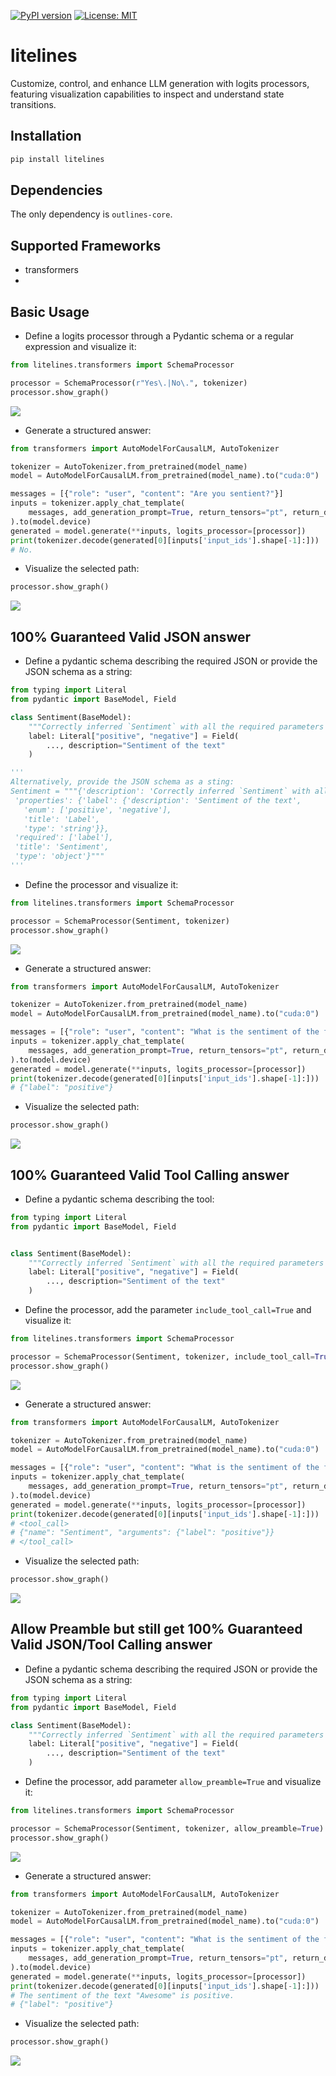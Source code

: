 [![PyPI version](https://badge.fury.io/py/litelines.svg)](https://badge.fury.io/py/litelines)
[![License: MIT](https://img.shields.io/badge/License-Apache2.0-yellow.svg)](https://opensource.org/licenses/Apache2.0)

# litelines

Customize, control, and enhance LLM generation with logits processors, featuring visualization capabilities to inspect and understand state transitions.

## Installation

```bash
pip install litelines
```

## Dependencies

The only dependency is `outlines-core`.

## Supported Frameworks
* transformers
*

## Basic Usage

- Define a logits processor through a Pydantic schema or a regular expression and visualize it:
```python
from litelines.transformers import SchemaProcessor

processor = SchemaProcessor(r"Yes\.|No\.", tokenizer)
processor.show_graph()
```
<img src="index_figures/Yes_or_No.jpg" />

- Generate a structured answer:
```python
from transformers import AutoModelForCausalLM, AutoTokenizer

tokenizer = AutoTokenizer.from_pretrained(model_name)
model = AutoModelForCausalLM.from_pretrained(model_name).to("cuda:0")

messages = [{"role": "user", "content": "Are you sentient?"}]
inputs = tokenizer.apply_chat_template(
    messages, add_generation_prompt=True, return_tensors="pt", return_dict=True
).to(model.device)
generated = model.generate(**inputs, logits_processor=[processor])
print(tokenizer.decode(generated[0][inputs['input_ids'].shape[-1]:]))
# No.
```

- Visualize the selected path:
```python
processor.show_graph()
```
<img src="index_figures/Yes_or_No_selected_path.jpg" />

## 100% Guaranteed Valid JSON answer

- Define a pydantic schema describing the required JSON or provide the JSON schema as a string:
```python
from typing import Literal
from pydantic import BaseModel, Field

class Sentiment(BaseModel):
    """Correctly inferred `Sentiment` with all the required parameters with correct types."""
    label: Literal["positive", "negative"] = Field(
        ..., description="Sentiment of the text"
    )

'''
Alternatively, provide the JSON schema as a sting:
Sentiment = """{'description': 'Correctly inferred `Sentiment` with all the required parameters with correct types.',
 'properties': {'label': {'description': 'Sentiment of the text',
   'enum': ['positive', 'negative'],
   'title': 'Label',
   'type': 'string'}},
 'required': ['label'],
 'title': 'Sentiment',
 'type': 'object'}"""
'''
```

- Define the processor and visualize it:
```python
from litelines.transformers import SchemaProcessor

processor = SchemaProcessor(Sentiment, tokenizer)
processor.show_graph()
```
<img src="index_figures/Guaranteed_JSON.jpg" />

- Generate a structured answer:
```python
from transformers import AutoModelForCausalLM, AutoTokenizer

tokenizer = AutoTokenizer.from_pretrained(model_name)
model = AutoModelForCausalLM.from_pretrained(model_name).to("cuda:0")

messages = [{"role": "user", "content": "What is the sentiment of the following text: 'Awesome'"}]
inputs = tokenizer.apply_chat_template(
    messages, add_generation_prompt=True, return_tensors="pt", return_dict=True
).to(model.device)
generated = model.generate(**inputs, logits_processor=[processor])
print(tokenizer.decode(generated[0][inputs['input_ids'].shape[-1]:]))
# {"label": "positive"}
```

- Visualize the selected path:
```python
processor.show_graph()
```
<img src="index_figures/Guaranteed_JSON_selected_path.jpg" />


## 100% Guaranteed Valid Tool Calling answer

- Define a pydantic schema describing the tool:
```python
from typing import Literal
from pydantic import BaseModel, Field


class Sentiment(BaseModel):
    """Correctly inferred `Sentiment` with all the required parameters with correct types."""
    label: Literal["positive", "negative"] = Field(
        ..., description="Sentiment of the text"
    )
```

- Define the processor, add the parameter `include_tool_call=True` and visualize it:
```python
from litelines.transformers import SchemaProcessor

processor = SchemaProcessor(Sentiment, tokenizer, include_tool_call=True)
processor.show_graph()
```
<img src="index_figures/Guaranteed_Tool_Calling.jpg" />

- Generate a structured answer:
```python
from transformers import AutoModelForCausalLM, AutoTokenizer

tokenizer = AutoTokenizer.from_pretrained(model_name)
model = AutoModelForCausalLM.from_pretrained(model_name).to("cuda:0")

messages = [{"role": "user", "content": "What is the sentiment of the following text: 'Awesome'"}]
inputs = tokenizer.apply_chat_template(
    messages, add_generation_prompt=True, return_tensors="pt", return_dict=True
).to(model.device)
generated = model.generate(**inputs, logits_processor=[processor])
print(tokenizer.decode(generated[0][inputs['input_ids'].shape[-1]:]))
# <tool_call>
# {"name": "Sentiment", "arguments": {"label": "positive"}}
# </tool_call>
```

- Visualize the selected path:
```python
processor.show_graph()
```
<img src="index_figures/Guaranteed_Tool_Calling_selected_path.jpg" />

## Allow Preamble but still get 100% Guaranteed Valid JSON/Tool Calling answer

- Define a pydantic schema describing the required JSON or provide the JSON schema as a string:
```python
from typing import Literal
from pydantic import BaseModel, Field

class Sentiment(BaseModel):
    """Correctly inferred `Sentiment` with all the required parameters with correct types."""
    label: Literal["positive", "negative"] = Field(
        ..., description="Sentiment of the text"
    )
```

- Define the processor, add parameter `allow_preamble=True` and visualize it:
```python
from litelines.transformers import SchemaProcessor

processor = SchemaProcessor(Sentiment, tokenizer, allow_preamble=True)
processor.show_graph()
```
<img src="index_figures/Guaranteed_JSON.jpg" />

- Generate a structured answer:
```python
from transformers import AutoModelForCausalLM, AutoTokenizer

tokenizer = AutoTokenizer.from_pretrained(model_name)
model = AutoModelForCausalLM.from_pretrained(model_name).to("cuda:0")

messages = [{"role": "user", "content": "What is the sentiment of the following text: 'Awesome'"}]
inputs = tokenizer.apply_chat_template(
    messages, add_generation_prompt=True, return_tensors="pt", return_dict=True
).to(model.device)
generated = model.generate(**inputs, logits_processor=[processor])
print(tokenizer.decode(generated[0][inputs['input_ids'].shape[-1]:]))
# The sentiment of the text "Awesome" is positive.
# {"label": "positive"}
```

- Visualize the selected path:
```python
processor.show_graph()
```
<img src="index_figures/Guaranteed_JSON_selected_path.jpg" />

